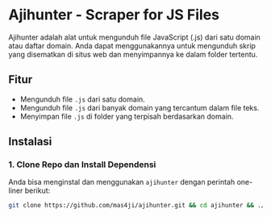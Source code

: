 # **Ajihunter - Scraper for JS Files**

Ajihunter adalah alat untuk mengunduh file JavaScript (.js) dari satu domain atau daftar domain. Anda dapat menggunakannya untuk mengunduh skrip yang disematkan di situs web dan menyimpannya ke dalam folder tertentu.

## **Fitur**
- Mengunduh file `.js` dari satu domain.
- Mengunduh file `.js` dari banyak domain yang tercantum dalam file teks.
- Menyimpan file `.js` di folder yang terpisah berdasarkan domain.

## **Instalasi**

### 1. **Clone Repo dan Install Dependensi**
Anda bisa menginstal dan menggunakan `ajihunter` dengan perintah one-liner berikut:

```bash
git clone https://github.com/mas4ji/ajihunter.git && cd ajihunter && ./install.sh && ajihunter -h

